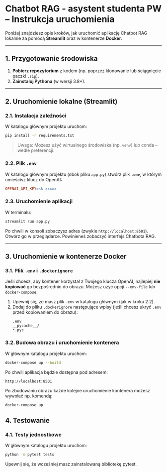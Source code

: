 # Chatbot RAG - asystent studenta PW – Instrukcja uruchomienia

Poniżej znajdziesz opis kroków, jak uruchomić aplikację Chatbot RAG lokalnie za pomocą **Streamlit** oraz w kontenerze **Docker**.

---

## 1. Przygotowanie środowiska

1. **Pobierz repozytorium** z kodem (np. poprzez klonowanie lub ściągnięcie paczki `.zip`).  
2. **Zainstaluj Pythona** (w wersji 3.8+).

---

## 2. Uruchomienie lokalne (Streamlit)

### 2.1. Instalacja zależności

W katalogu głównym projektu uruchom:

```bash
pip install -r requirements.txt
```

> Uwaga: Możesz użyć wirtualnego środowiska (np. `venv`) lub conda – wedle preferencji.

### 2.2. Plik `.env`

W katalogu głównym projektu (obok pliku `app.py`) stwórz plik **`.env`**, w którym umieścisz klucz do OpenAI:

```makefile
OPENAI_API_KEY=sk-xxxxx
```

### 2.3. Uruchomienie aplikacji

W terminalu:

```bash
streamlit run app.py
```

Po chwili w konsoli zobaczysz adres (zwykle `http://localhost:8501`). Otwórz go w przeglądarce. Powinieneś zobaczyć interfejs Chatbota RAG.  

---

## 3. Uruchomienie w kontenerze Docker

### 3.1. Plik `.env` i `.dockerignore`

Jeśli chcesz, aby kontener korzystał z Twojego klucza OpenAI, najlepiej **nie kopiować** go bezpośrednio do obrazu. Możesz użyć opcji `--env-file` lub `docker-compose`. 

1. Upewnij się, że masz plik `.env` w katalogu głównym (jak w kroku 2.2).  
2. Dodaj do pliku `.dockerignore` następujące wpisy (jeśli chcesz ukryć `.env` przed kopiowaniem do obrazu):
   ```
   .env
   __pycache__/
   *.pyc
   ```

### 3.2. Budowa obrazu i uruchomienie kontenera

W głównym katalogu projektu uruchom:

```bash
docker-compose up --build
```

Po chwili aplikacja będzie dostępna pod adresem:

```
http://localhost:8501
```
Po zbudowaniu obrazu każde kolejne uruchomienie kontenera możesz wywołać np. komendą:

```bash
docker-compose up
```

## 4. Testowanie

### 4.1. Testy jednostkowe

W głównym katalogu projektu uruchom:

```bash
python -m pytest tests
```

Upewnij się, że wcześniej masz zainstalowaną bibliotekę pytest.